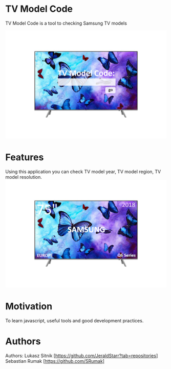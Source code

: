 # TV Model Code
TV Model Code is a tool to checking Samsung TV models

![Application's logo](img/ink.png)

# Features
Using this application you can check TV model year, TV model region, TV model resolution.
![Application's logo](img/ink_features.png)

# Motivation
To learn javascript, useful tools and good development practices.

# Authors
Authors: Lukasz Sitnik [https://github.com/JeraldStarr?tab=repositories] Sebastian Rumak [https://github.com/SRumak]
